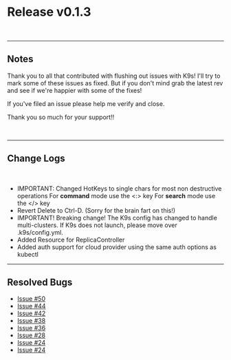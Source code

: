 # Release v0.1.3

<br/>

---
## Notes

Thank you to all that contributed with flushing out issues with K9s! I'll try
to mark some of these issues as fixed. But if you don't mind grab the latest
rev and see if we're happier with some of the fixes!

If you've filed an issue please help me verify and close.

Thank you so much for your support!!

<br/>

---
## Change Logs

<br/>

+ IMPORTANT: Changed HotKeys to single chars for most non destructive operations
  For **command** mode use the <:> key
  For **search** mode use the </> key
+ Revert Delete to Ctrl-D. (Sorry for the brain fart on this!)
+ IMPORTANT! Breaking change! The K9s config has changed to handle multi-clusters.
  If K9s does not launch, please move over .k9s/config.yml.
+ Added Resource for ReplicaController
+ Added auth support for cloud provider using the same auth options as kubectl

---
## Resolved Bugs

+ [Issue #50](https://github.com/CirrusByte42/ca9s/issues/50)
+ [Issue #44](https://github.com/CirrusByte42/ca9s/issues/44)
+ [Issue #42](https://github.com/CirrusByte42/ca9s/issues/42)
+ [Issue #38](https://github.com/CirrusByte42/ca9s/issues/38)
+ [Issue #36](https://github.com/CirrusByte42/ca9s/issues/36)
+ [Issue #28](https://github.com/CirrusByte42/ca9s/issues/28)
+ [Issue #24](https://github.com/CirrusByte42/ca9s/issues/24)
+ [Issue #24](https://github.com/CirrusByte42/ca9s/issues/3)
